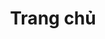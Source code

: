 ---
home: true
title: "Trang chủ"
tagline: "Cổng thông tin đại học"
heroImage: /images/hero.png
# layout: Landing
# landingButton:
#   - title: FAQ
#     description: About app-related things
#     link: /help/faq/
#     faq: true
#   - title: Troubleshooting
#     description: Fix common issues
#     link: /help/guides/troubleshooting/
#     fixProblems: true
#   - title: Guides
#     description: Extensive guides written for you
#     link: /help/guides/getting-started/
#     guides: true
#     extensions: true
#   - title: Forks
#     description: Alternative versions
#     link: /forks/
#     forks: true
#   - title: Contribution
#     description: Help contribute to the app
#     link: /help/contribution/
#     contribution: true
#   - title: Discord
#     description: Primary communication platform
#     linkExt: https://discord.gg/tachiyomi
#     discord: true
#   - title: Reddit
#     description: Community forums
#     linkExt: https://reddit.com/r/Tachiyomi
#     reddit: true
#   - title: GitHub
#     description: Repository for the app
#     linkExt: https://github.com/tachiyomiorg/tachiyomi
#     github: true
footer: MIT Licensed | Copyright © Catouberos
---